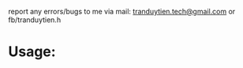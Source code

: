 report any errors/bugs to me via mail: tranduytien.tech@gmail.com or fb/tranduytien.h

<h1> Usage: </h1>
